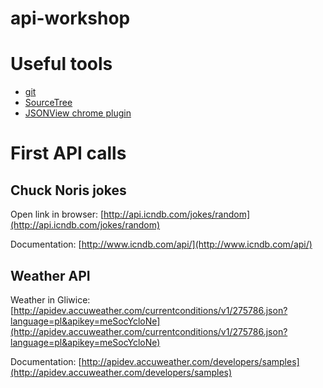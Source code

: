 # api-workshop

# Useful tools

* [git](https://git-scm.com/downloads)
* [SourceTree](https://www.sourcetreeapp.com/)
* [JSONView chrome plugin](https://chrome.google.com/webstore/detail/jsonview/chklaanhfefbnpoihckbnefhakgolnmc)


# First API calls

## Chuck Noris jokes

Open link in browser: [http://api.icndb.com/jokes/random](http://api.icndb.com/jokes/random)

Documentation: [http://www.icndb.com/api/](http://www.icndb.com/api/)

## Weather API

Weather in Gliwice: [http://apidev.accuweather.com/currentconditions/v1/275786.json?language=pl&apikey=meSocYcloNe](http://apidev.accuweather.com/currentconditions/v1/275786.json?language=pl&apikey=meSocYcloNe)

Documentation: [http://apidev.accuweather.com/developers/samples](http://apidev.accuweather.com/developers/samples)



